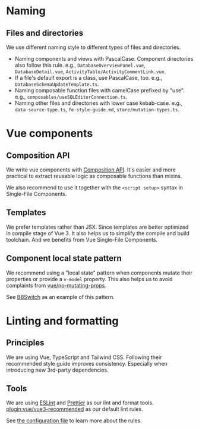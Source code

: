 # Naming

## Files and directories

We use different naming style to different types of files and directories.

- Naming components and views with PascalCase. Component directories also follow this rule. e.g., `DatabaseOverviewPanel.vue`, `DatabaseDetail.vue`, `ActivityTable/ActivityCommentLink.vue`.
- If a file's default export is a class, use PascalCase, too. e.g., `DatabaseSchemaUpdateTemplate.ts`.
- Naming composable function files with camelCase prefixed by "use". e.g., `composables/useSQLEditorConnection.ts`.
- Naming other files and directories with lower case kebab-case. e.g., `data-source-type.ts`, `fe-style-guide.md`, `store/mutation-types.ts`.

# Vue components

## Composition API

We write vue components with [Composition API](https://vuejs.org/guide/extras/composition-api-faq.html). It's easier and more practical to extract reusable logic as composable functions than mixins.

We also recommend to use it together with the `<script setup>` syntax in Single-File Components.

## Templates

We prefer templates rather than JSX. Since templates are better optimized in compile stage of Vue 3. It also helps us to simplify the compile and build toolchain. And we benefits from Vue Single-File Components.

## Component local state pattern

We recommend using a "local state" pattern when components mutate their properties or provide a `v-model` property. This also helps us to avoid complaints from [vue/no-mutating-props](https://eslint.vuejs.org/rules/no-mutating-props.html).

See [BBSwitch](https://github.com/ashutoshojha5/bytebase/blob/main/frontend/src/bbkit/BBSwitch.vue) as an example of this pattern.

# Linting and formatting

## Principles

We are using Vue, TypeScript and Tailwind CSS. Following their recommended style guide improves consistency. Especially when introducing new 3rd-party dependencies.

## Tools

We are using [ESLint](https://eslint.org/) and [Prettier](https://prettier.io/) as our lint and format tools. [plugin:vue/vue3-recommended](https://eslint.vuejs.org/) as our default lint rules.

See [the configuration file](https://github.com/ashutoshojha5/bytebase/blob/main/frontend/.eslintrc.js) to learn more about the rules.
